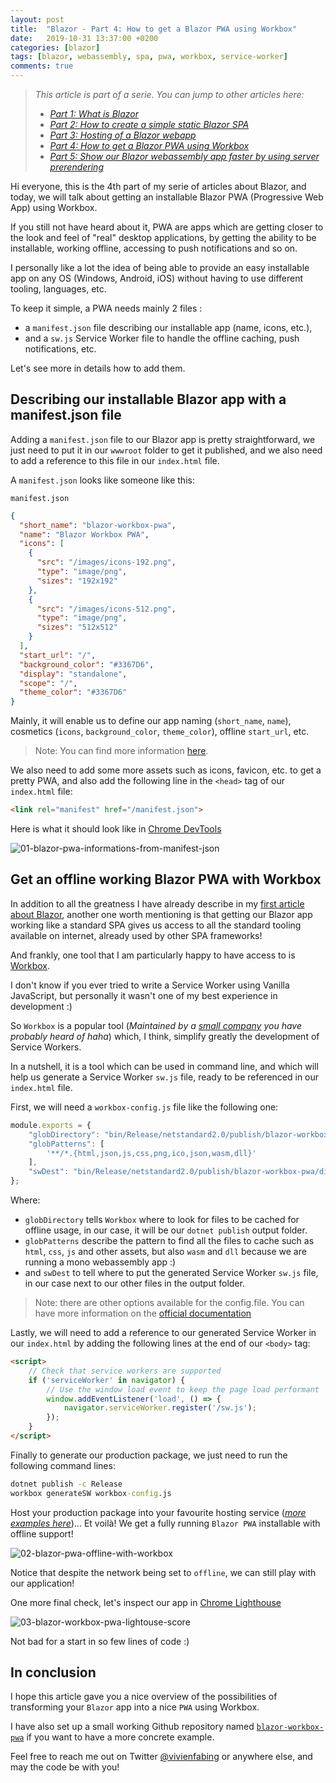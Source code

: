 ```yaml
---
layout: post
title:  "Blazor - Part 4: How to get a Blazor PWA using Workbox"
date:   2019-10-31 13:37:00 +0200
categories: [blazor]
tags: [blazor, webassembly, spa, pwa, workbox, service-worker]
comments: true
---
```


> *This article is part of a serie. You can jump to other articles here:*
> - [*Part 1: What is Blazor*](https://www.vivienfabing.com/blazor/2019/10/10/blazor-what-is-blazor.html)
> - [*Part 2: How to create a simple static Blazor SPA*](https://www.vivienfabing.com/blazor/2019/10/17/blazor-how-to-create-a-simple-static-blazor-website.html)
> - [*Part 3: Hosting of a Blazor webapp*](https://www.vivienfabing.com/blazor/2019/10/24/blazor-how-to-host-a-blazor-app.html)
> - [*Part 4: How to get a Blazor PWA using Workbox*](https://www.vivienfabing.com/blazor/2019/10/31/blazor-how-to-get-a-blazor-pwa-using-workbox.html)
> - [*Part 5: Show our Blazor webassembly app faster by using server prerendering*](https://www.vivienfabing.com/blazor/2019/11/14/blazor-how-to-show-faster-a-blazor-webassembly-app-with-server-prerendering.html)

Hi everyone, this is the 4th part of my serie of articles about Blazor, and today, we will talk about getting an installable Blazor PWA (Progressive Web App) using Workbox.

If you still not have heard about it, PWA are apps which are getting closer to the look and feel of "real" desktop applications, by getting the ability to be installable, working offline, accessing to push notifications and so on.

I personally like a lot the idea of being able to provide an easy installable app on any OS (Windows, Android, iOS) without having to use different tooling, languages, etc.

To keep it simple, a PWA needs mainly 2 files :
- a `manifest.json` file describing our installable app (name, icons, etc.),
- and a `sw.js` Service Worker file to handle the offline caching, push notifications, etc.

Let's see more in details how to add them.

## Describing our installable Blazor app with a manifest.json file

Adding a `manifest.json` file to our Blazor app is pretty straightforward, we just need to put it in our `wwwroot` folder to get it published, and we also need to add a reference to this file in our `index.html` file.

A `manifest.json`  looks like someone like this:

`manifest.json`
```json
{
  "short_name": "blazor-workbox-pwa",
  "name": "Blazor Workbox PWA",
  "icons": [
    {
      "src": "/images/icons-192.png",
      "type": "image/png",
      "sizes": "192x192"
    },
    {
      "src": "/images/icons-512.png",
      "type": "image/png",
      "sizes": "512x512"
    }
  ],
  "start_url": "/",
  "background_color": "#3367D6",
  "display": "standalone",
  "scope": "/",
  "theme_color": "#3367D6"
}
```

Mainly, it will enable us to define our app naming (`short_name`, `name`), cosmetics (`icons`,  `background_color`, `theme_color`), offline `start_url`, etc.

> Note: You can find more information [here](https://developers.google.com/web/fundamentals/web-app-manifest).

We also need to add some more assets such as icons, favicon, etc. to get a pretty PWA, and also add the following line in the `<head>` tag of our `index.html` file:
```html
<link rel="manifest" href="/manifest.json">
```

Here is what it should look like in [Chrome DevTools](https://developers.google.com/web/tools/chrome-devtools)

![01-blazor-pwa-informations-from-manifest-json](/assets/2019-10-31/01-blazor-pwa-informations-from-manifest-json.png)

## Get an offline working Blazor PWA with Workbox

In addition to all the greatness I have already describe in my [first article about Blazor](https://www.vivienfabing.com/blazor/2019/10/10/blazor-what-is-blazor.html#blazor-webassembly), another one worth mentioning is that getting our Blazor app working like a standard SPA gives us access to all the standard tooling available on internet, already used by other SPA frameworks!

And frankly, one tool that I am particularly happy to have access to is [Workbox](https://developers.google.com/web/tools/workbox).

I don't know if you ever tried to write a Service Worker using Vanilla JavaScript, but personally it wasn't one of my best experience in development :)

So `Workbox` is a popular tool (*Maintained by a [small company](https://github.com/GoogleChrome/workbox) you have probably heard of haha*) which, I think, simplify greatly the development of Service Workers.

In a nutshell, it is a tool which can be used in command line, and which will help us generate a Service Worker `sw.js` file, ready to be referenced in our `index.html` file.

First, we will need a `workbox-config.js` file like the following one:
```js
module.exports = {
    "globDirectory": "bin/Release/netstandard2.0/publish/blazor-workbox-pwa/dist",
    "globPatterns": [
        '**/*.{html,json,js,css,png,ico,json,wasm,dll}'
    ],
    "swDest": "bin/Release/netstandard2.0/publish/blazor-workbox-pwa/dist/sw.js"
};
```
Where:
- `globDirectory` tells `Workbox` where to look for files to be cached for offline usage, in our case, it will be our `dotnet publish` output folder.
- `globPatterns` describe the pattern to find all the files to cache such as `html`, `css`, `js` and other assets, but also `wasm` and `dll` because we are running a mono webassembly app :)
- and `swDest` to tell where to put the generated Service Worker `sw.js` file, in our case next to our other files in the output folder.

> Note: there are other options available for the config.file. You can have more information on the [official documentation](https://developers.google.com/web/tools/workbox/modules/workbox-build#generatesw_mode)

Lastly, we will need to add a reference to our generated Service Worker in our `index.html` by adding the following lines at the end of our `<body>` tag:
```html
<script>
    // Check that service workers are supported
    if ('serviceWorker' in navigator) {
        // Use the window load event to keep the page load performant
        window.addEventListener('load', () => {
            navigator.serviceWorker.register('/sw.js');
        });
    }
</script>
```

Finally to generate our production package, we just need to run the following command lines:
```cmd
dotnet publish -c Release
workbox generateSW workbox-config.js
```
Host your production package into your favourite hosting service (*[more examples here](https://www.vivienfabing.com/blazor/2019/10/24/blazor-how-to-host-a-blazor-app.html)*)...
Et voilà! We get a fully running `Blazor PWA` installable with offline support!

![02-blazor-pwa-offline-with-workbox](/assets/2019-10-31/02-blazor-pwa-offline-with-workbox.png)

Notice that despite the network being set to `offline`, we can still play with our application!

One more final check, let's inspect our app in [Chrome Lighthouse](https://developers.google.com/web/tools/lighthouse#devtools)

![03-blazor-workbox-pwa-lightouse-score](/assets/2019-10-31/03-blazor-workbox-pwa-lightouse-score.png)

Not bad for a start in so few lines of code :)

## In conclusion

I hope this article gave you a nice overview of the possibilities of transforming your `Blazor` app into a nice `PWA` using Workbox.

I have also set up a small working Github repository named [`blazor-workbox-pwa`](https://github.com/vfabing/blazor-workbox-pwa) if you want to have a more concrete example.

Feel free to reach me out on Twitter [@vivienfabing](https://twitter.com/vivienfabing) or anywhere else, and may the code be with you!
